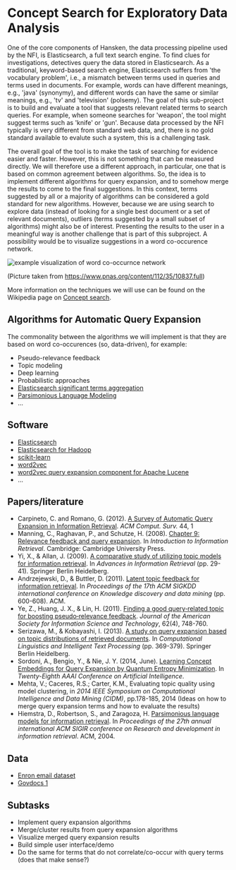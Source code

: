 # Concept Search for Exploratory Data Analysis

One of the core components of Hansken, the data processing pipeline used by the
NFI, is Elasticsearch, a full text search engine. To find clues for
investigations, detectives query the data stored in Elasticsearch. As a
traditional, keyword-based search engine, Elasticsearch suffers from 'the
vocabulary problem', i.e., a mismatch between terms used in queries and terms
used in documents. For example, words can have different meanings, e.g., 'java'
(synonymy), and different words can have the same or similar meanings, e.g.,
'tv' and 'television' (polsemy). The goal of this sub-project is to build and
evaluate a tool that suggests relevant related terms to search queries. For
example, when someone searches for 'weapon', the tool might suggest terms such
as 'knife' or 'gun'. Because data processed by the NFI typically is very
different from standard web data, and, there is no gold standard
available to evalute such a system, this is a challenging task.

The overall goal of the tool is to make the task of searching for evidence
easier and faster. However, this is not something that can be measured directly.
We will therefore use a different approach, in particular, one that is based on
common agreement between algorithms. So, the idea is to implement different
algorithms for query expansion, and to somehow merge the results
to come to the final suggestions. In this context, terms suggested by all or a
majority of algorithms can be considered a gold standard for new algorithms.
However, because we are using search to explore data (instead of looking for a
single best document or a set of relevant documents), outliers (terms suggested
by a small subset of algorithms) might also be of interest. Presenting the
results to the user in a meaningful way is another challenge that is part of
this subproject. A possibility would be to visualize suggestions in a word
co-occurence network.

![example visualization of word co-occurnce network](https://github.com/NLeSC/Sherlock/blob/master/topics/concept_search/images/word_co-occurrence_network.jpg)

(Picture taken from https://www.pnas.org/content/112/35/10837.full)

More information on the techniques we will use can be found on the Wikipedia
page on [Concept search](https://en.wikipedia.org/wiki/Concept_search).

## Algorithms for Automatic Query Expansion

The commonality between the algorithms we will implement is that they are
based on word co-occurences (so, data-driven), for example:

* Pseudo-relevance feedback
* Topic modeling
* Deep learning
* Probabilistic approaches
* [Elasticsearch significant terms aggregation](https://www.elastic.co/guide/en/elasticsearch/reference/current/search-aggregations-bucket-significantterms-aggregation.html)
* [Parsimonious Language Modeling](https://github.com/larsmans/weighwords)
* ...

## Software

* [Elasticsearch](https://www.elastic.co/products/elasticsearch)
* [Elasticsearch for Hadoop](https://www.elastic.co/products/hadoop)
* [scikit-learn](http://scikit-learn.org/stable/)
* [word2vec](https://code.google.com/p/word2vec/)
* [word2vec query expansion component for Apache Lucene](http://www.radialpoint.com/tech-blog/word2vec-query-expansion-component-for-apache-lucene/)
* ...

## Papers/literature

* Carpineto, C. and Romano, G. (2012). [A Survey of Automatic Query Expansion
in Information Retrieval](http://www-labs.iro.umontreal.ca/~nie/IFT6255/carpineto-Survey-QE.pdf). _ACM Comput. Surv._ 44, 1
* Manning, C., Raghavan, P., and Schutze, H. (2008).
[Chapter 9: Relevance feedback and query expansion](http://nlp.stanford.edu/IR-book/pdf/09expand.pdf).
In _Introduction to Information Retrieval_. Cambridge: Cambridge University Press.
* Yi, X., & Allan, J. (2009). [A comparative study of utilizing topic models for
 information retrieval](http://maroo.cs.umass.edu/pdf/IR-689.pdf). In _Advances
 in Information Retrieval_ (pp. 29-41). Springer Berlin Heidelberg.
* Andrzejewski, D., & Buttler, D. (2011). [Latent topic feedback for information
retrieval](https://nlesc.sharepoint.com/sites/sherlock/Shared%20Documents/papers/concept%20search/10.1.1.396.8365.pdf).
In _Proceedings of the 17th ACM SIGKDD international conference on Knowledge
discovery and data mining_ (pp. 600-608). ACM.
* Ye, Z., Huang, J. X., & Lin, H. (2011). [Finding a good query‐related topic
for boosting pseudo‐relevance feedback](https://nlesc.sharepoint.com/sites/sherlock/Shared%20Documents/papers/concept%20search/Ye_et_al-2011-Journal_of_the_American_Society_for_Information_Science_and_Technology.pdf). _Journal
of the American Society for Information Science and Technology_, 62(4), 748-760.
* Serizawa, M., & Kobayashi, I. (2013). [A study on query expansion based on
topic distributions of retrieved documents](https://nlesc.sharepoint.com/sites/sherlock/Shared%20Documents/papers/concept%20search/qe_topic_distributions.pdf).
In _Computational Linguistics and Intelligent Text Processing_ (pp. 369-379). Springer Berlin Heidelberg.
* Sordoni, A., Bengio, Y., & Nie, J. Y. (2014, June). [Learning Concept
Embeddings for Query Expansion by Quantum Entropy Minimization](https://nlesc.sharepoint.com/sites/sherlock/Shared%20Documents/papers/concept%20search/8367-38333-1-PB.pdf). In _Twenty-Eighth AAAI Conference on Artificial Intelligence_.
* Mehta, V.; Caceres, R.S.; Carter, K.M., Evaluating topic quality using model clustering, in _2014 IEEE Symposium on Computational Intelligence and Data Mining (CIDM)_, pp.178-185, 2014 (Ideas on
how to merge query expansion terms and how to evaluate the results)
* Hiemstra, D., Robertson, S., and Zaragoza, H. [Parsimonious language models for
information retrieval](http://eprints.eemcs.utwente.nl/7256/01/p178-hiemstra.pdf).
In _Proceedings of the 27th annual international ACM SIGIR conference on Research
and development in information retrieval_. ACM, 2004.

## Data

* [Enron email dataset](https://en.wikipedia.org/wiki/Enron_Corpus)
* [Govdocs 1](http://digitalcorpora.org/corpora/govdocs)

## Subtasks

* Implement query expansion algorithms
* Merge/cluster results from query expansion algorithms
* Visualize merged query expansion results
* Build simple user interface/demo
* Do the same for terms that do not correlate/co-occur with query terms (does
  that make sense?)
